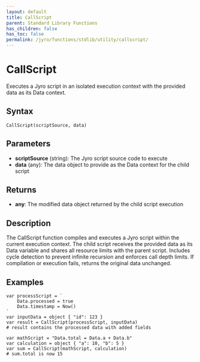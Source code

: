 ```yaml
---
layout: default
title: CallScript
parent: Standard Library Functions
has_children: false
has_toc: false
permalink: /jyro/functions/stdlib/utility/callscript/
---
```


# CallScript

Executes a Jyro script in an isolated execution context with the provided data as its Data context.

## Syntax

```jyro
CallScript(scriptSource, data)
```

## Parameters

- **scriptSource** (string): The Jyro script source code to execute
- **data** (any): The data object to provide as the Data context for the child script

## Returns

- **any**: The modified data object returned by the child script execution

## Description

The CallScript function compiles and executes a Jyro script within the current execution context. The child script receives the provided data as its Data variable and shares all resource limits with the parent script. Includes cycle detection to prevent infinite recursion and enforces call depth limits. If compilation or execution fails, returns the original data unchanged.

## Examples

```jyro
var processScript = `
    Data.processed = true
    Data.timestamp = Now()
`
var inputData = object { "id": 123 }
var result = CallScript(processScript, inputData)
# result contains the processed data with added fields
```

```jyro
var mathScript = "Data.total = Data.a + Data.b"
var calculation = object { "a": 10, "b": 5 }
var sum = CallScript(mathScript, calculation)
# sum.total is now 15
```